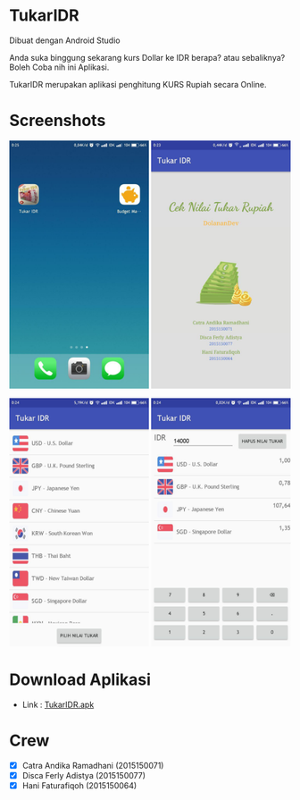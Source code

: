 # TukarIDR
Dibuat dengan Android Studio

Anda suka binggung sekarang kurs Dollar ke IDR berapa? atau sebaliknya? Boleh Coba nih ini Aplikasi.

TukarIDR merupakan aplikasi penghitung KURS Rupiah secara Online.

# Screenshots
[<img src="https://github.com/ctrndk/TukarIDR/blob/master/screenshots/home.jpg" width=250>](https://github.com/ctrndk/TukarIDR/blob/master/screenshots/home.jpg)
[<img src="https://github.com/ctrndk/TukarIDR/blob/master/screenshots/splash.jpg" width=250>](https://github.com/ctrndk/TukarIDR/blob/master/screenshots/splash.jpg)


[<img src="https://github.com/ctrndk/TukarIDR/blob/master/screenshots/opsi.jpg" width=250>](https://github.com/ctrndk/TukarIDR/blob/master/screenshots/opsi.jpg)
[<img src="https://github.com/ctrndk/TukarIDR/blob/master/screenshots/operasi.jpg" width=250>](https://github.com/ctrndk/TukarIDR/blob/master/screenshots/operasi.jpg)


# Download Aplikasi
- Link : [TukarIDR.apk](https://github.com/ctrndk/TukarIDR/blob/master/tukarIDR.apk)

# Crew
- [x] Catra Andika Ramadhani (2015150071)
- [x] Disca Ferly Adistya (2015150077)
- [x] Hani Faturafiqoh (2015150064)
